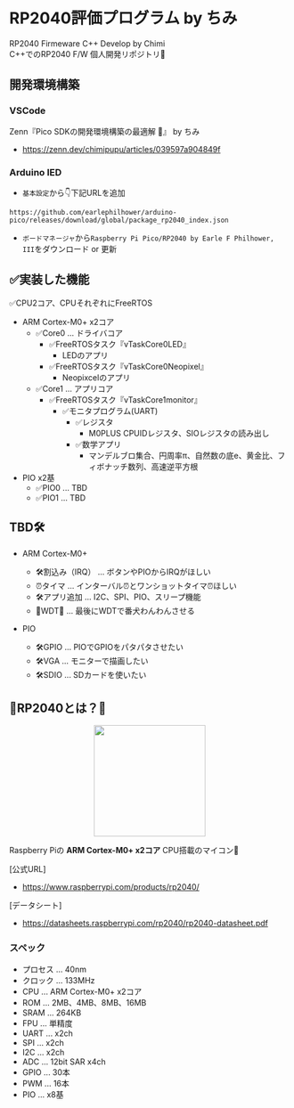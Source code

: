 # RP2040評価プログラム by ちみ

RP2040 Firmeware C++ Develop by Chimi\
C++でのRP2040 F/W 個人開発リポジトリ🥳

## 開発環境構築
### VSCode
Zenn『Pico SDKの開発環境構築の最適解 📝』 by ちみ
- https://zenn.dev/chimipupu/articles/039597a904849f

### Arduino IED
- `基本設定`から👇下記URLを追加

```shell
https://github.com/earlephilhower/arduino-pico/releases/download/global/package_rp2040_index.json
```

- `ボードマネージャ`から`Raspberry Pi Pico/RP2040 by Earle F Philhower, III`をダウンロード or 更新

## ✅実装した機能
 ✅CPU2コア、CPUそれぞれにFreeRTOS

- ARM Cortex-M0+ x2コア
  - ✅Core0 ... ドライバコア
    - ✅FreeRTOSタスク『vTaskCore0LED』
      - LEDのアプリ
    - ✅FreeRTOSタスク『vTaskCore0Neopixel』
      - Neopixcelのアプリ
  - ✅Core1 ... アプリコア
    - ✅FreeRTOSタスク『vTaskCore1monitor』
      - ✅モニタプログラム(UART)
        - ✅レジスタ
          - M0PLUS CPUIDレジスタ、SIOレジスタの読み出し
        - ✅数学アプリ
          - マンデルブロ集合、円周率π、自然数の底e、黄金比、フィボナッチ数列、高速逆平方根
- PIO x2基
    - ✅PIO0 ... TBD
    - ✅PIO1 ... TBD


## TBD🛠️
- ARM Cortex-M0+
    - 🛠️割込み（IRQ） ... ボタンやPIOからIRQがほしい
    - ⏰タイマ ... インターバル⏰とワンショットタイマ⏰ほしい
    - 🛠️アプリ追加 ... I2C、SPI、PIO、スリープ機能
    - 🐶WDT🐶 ... 最後にWDTで番犬わんわんさせる

- PIO
    - 🛠️GPIO ... PIOでGPIOをパタパタさせたい
    - 🛠️VGA ... モニターで描画したい
    - 🛠️SDIO ... SDカードを使いたい

## 🔰RP2040とは？🔰
<div align="center">
<img width="200" src="https://assets.raspberrypi.com/static/chips-a126ba53c50bb160d65210696edf8ad9.png">
</div>

Raspberry Piの **ARM Cortex-M0+ x2コア** CPU搭載のマイコン🥳

[公式URL]
- https://www.raspberrypi.com/products/rp2040/

[データシート]
- https://datasheets.raspberrypi.com/rp2040/rp2040-datasheet.pdf

### スペック
- プロセス ... 40nm
- クロック ... 133MHz
- CPU ... ARM Cortex-M0+ x2コア
- ROM ... 2MB、4MB、8MB、16MB
- SRAM ... 264KB
- FPU ... 単精度
- UART ... x2ch
- SPI ... x2ch
- I2C ... x2ch
- ADC ... 12bit SAR x4ch
- GPIO ... 30本
- PWM ... 16本
- PIO ... x8基